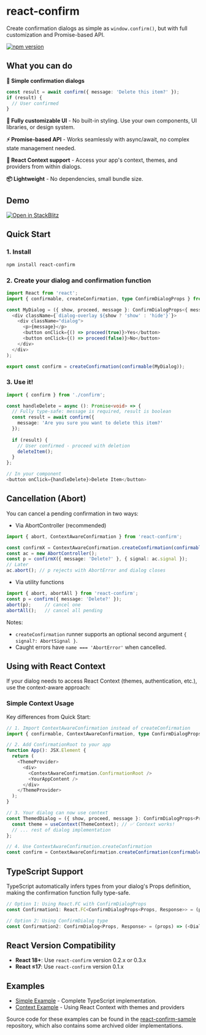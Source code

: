 # react-confirm

Create confirmation dialogs as simple as `window.confirm()`, but with full customization and Promise-based API.

[![npm version](https://badge.fury.io/js/react-confirm.svg)](https://badge.fury.io/js/react-confirm)

## What you can do

**🎯 Simple confirmation dialogs**
```typescript
const result = await confirm({ message: 'Delete this item?' });
if (result) {
  // User confirmed
}
```

**🎨 Fully customizable UI** - No built-in styling. Use your own components, UI libraries, or design system.

**⚡ Promise-based API** - Works seamlessly with async/await, no complex state management needed.

**🔄 React Context support** - Access your app's context, themes, and providers from within dialogs.

**📦 Lightweight** - No dependencies, small bundle size.

## Demo
[![Open in StackBlitz](https://developer.stackblitz.com/img/open_in_stackblitz.svg)](https://stackblitz.com/fork/github/haradakunihiko/react-confirm-sample/tree/main/1_typescript)

## Quick Start

### 1. Install
```bash
npm install react-confirm
```

### 2. Create your dialog and confirmation function
```typescript
import React from 'react';
import { confirmable, createConfirmation, type ConfirmDialogProps } from 'react-confirm';

const MyDialog = ({ show, proceed, message }: ConfirmDialogProps<{ message: string }, boolean>) => (
  <div className={`dialog-overlay ${show ? 'show' : 'hide'}`}>
    <div className="dialog">
      <p>{message}</p>
      <button onClick={() => proceed(true)}>Yes</button>
      <button onClick={() => proceed(false)}>No</button>
    </div>
  </div>
);

export const confirm = createConfirmation(confirmable(MyDialog));
```

### 3. Use it!
```typescript
import { confirm } from './confirm';

const handleDelete = async (): Promise<void> => {
  // Fully type-safe: message is required, result is boolean
  const result = await confirm({ 
    message: 'Are you sure you want to delete this item?' 
  });
  
  if (result) {
    // User confirmed - proceed with deletion
    deleteItem();
  }
};

// In your component
<button onClick={handleDelete}>Delete Item</button>
```

## Cancellation (Abort)

You can cancel a pending confirmation in two ways:

- Via AbortController (recommended)
```ts
import { abort, ContextAwareConfirmation } from 'react-confirm';

const confirmX = ContextAwareConfirmation.createConfirmation(confirmable(MyDialog));
const ac = new AbortController();
const p = confirmX({ message: 'Delete?' }, { signal: ac.signal });
// Later
ac.abort(); // p rejects with AbortError and dialog closes
```

- Via utility functions
```ts
import { abort, abortAll } from 'react-confirm';
const p = confirm({ message: 'Delete?' });
abort(p);     // cancel one
abortAll();   // cancel all pending
```

Notes:
- `createConfirmation` runner supports an optional second argument `{ signal?: AbortSignal }`.
- Caught errors have `name === 'AbortError'` when cancelled.

## Using with React Context

If your dialog needs to access React Context (themes, authentication, etc.), use the context-aware approach:

### Simple Context Usage

Key differences from Quick Start:

```typescript
// 1. Import ContextAwareConfirmation instead of createConfirmation
import { confirmable, ContextAwareConfirmation, type ConfirmDialogProps } from 'react-confirm';

// 2. Add ConfirmationRoot to your app
function App(): JSX.Element {
  return (
    <ThemeProvider>
      <div>
        <ContextAwareConfirmation.ConfirmationRoot />
        <YourAppContent />
      </div>
    </ThemeProvider>
  );
}

// 3. Your dialog can now use context
const ThemedDialog = ({ show, proceed, message }: ConfirmDialogProps<Props, boolean>) => {
  const theme = useContext(ThemeContext); // ✅ Context works!
  // ... rest of dialog implementation
};

// 4. Use ContextAwareConfirmation.createConfirmation
const confirm = ContextAwareConfirmation.createConfirmation(confirmable(ThemedDialog));
```

## TypeScript Support

TypeScript automatically infers types from your dialog's Props definition, making the confirmation function fully type-safe.

```typescript
// Option 1: Using React.FC with ConfirmDialogProps
const Confirmation1: React.FC<ConfirmDialogProps<Props, Response>> = (props) => (<Dialog />);

// Option 2: Using ConfirmDialog type
const Confirmation2: ConfirmDialog<Props, Response> = (props) => (<Dialog />);
```


## React Version Compatibility

- **React 18+**: Use `react-confirm` version 0.2.x or 0.3.x
- **React ≤17**: Use `react-confirm` version 0.1.x


## Examples

- [Simple Example](https://stackblitz.com/fork/github/haradakunihiko/react-confirm-sample/tree/main/1_typescript) - Complete TypeScript implementation.
- [Context Example](https://stackblitz.com/fork/github/haradakunihiko/react-confirm-sample/tree/main/2_typescript_using_context) - Using React Context with themes and providers

Source code for these examples can be found in the [react-confirm-sample](https://github.com/haradakunihiko/react-confirm-sample/) repository, which also contains some archived older implementations.
